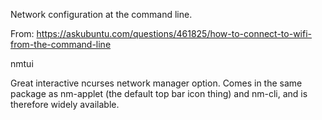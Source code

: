 Network configuration at the command line.

From: https://askubuntu.com/questions/461825/how-to-connect-to-wifi-from-the-command-line

nmtui

Great interactive ncurses network manager option. Comes in the same package as nm-applet (the default top bar icon thing) and nm-cli, and is therefore widely available. 

